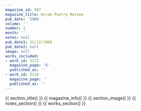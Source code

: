 ```yaml
---
magazine_id: 507
magazine_title: Hiram Poetry Review
pub_date: '1966'
volume: ''
number: 1
month: ''
notes: null
pub_date1: 31/12/1966
pub_date2: null
image: null
works_included:
- work_id: 3172
  magazine_page: '8'
  published_as: ''
- work_id: 5114
  magazine_page: ''
  published_as: ''
---
```


{{ section_title() }}
{{ magazine_info() }}
{{ section_image() }}
{{ notes_section() }}
{{ works_section() }}
